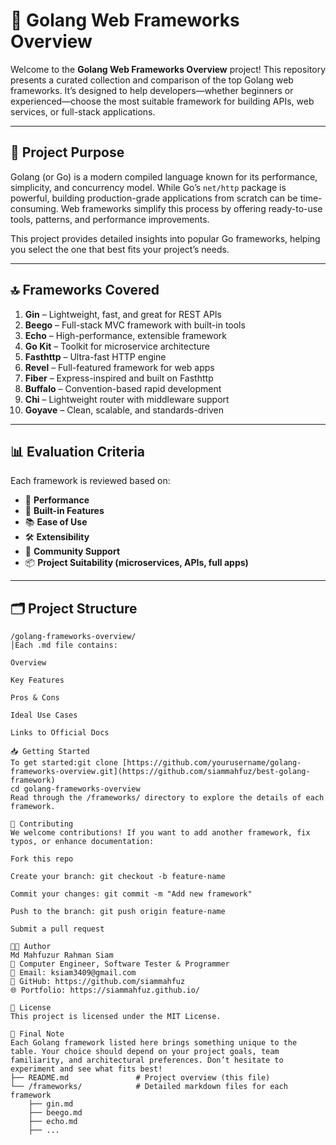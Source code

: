 # 🚀 Golang Web Frameworks Overview

Welcome to the **Golang Web Frameworks Overview** project! This repository presents a curated collection and comparison of the top Golang web frameworks. It’s designed to help developers—whether beginners or experienced—choose the most suitable framework for building APIs, web services, or full-stack applications.

---

## 📌 Project Purpose

Golang (or Go) is a modern compiled language known for its performance, simplicity, and concurrency model. While Go’s `net/http` package is powerful, building production-grade applications from scratch can be time-consuming. Web frameworks simplify this process by offering ready-to-use tools, patterns, and performance improvements.

This project provides detailed insights into popular Go frameworks, helping you select the one that best fits your project’s needs.

---

## 🔝 Frameworks Covered

1. **Gin** – Lightweight, fast, and great for REST APIs
2. **Beego** – Full-stack MVC framework with built-in tools
3. **Echo** – High-performance, extensible framework
4. **Go Kit** – Toolkit for microservice architecture
5. **Fasthttp** – Ultra-fast HTTP engine
6. **Revel** – Full-featured framework for web apps
7. **Fiber** – Express-inspired and built on Fasthttp
8. **Buffalo** – Convention-based rapid development
9. **Chi** – Lightweight router with middleware support
10. **Goyave** – Clean, scalable, and standards-driven

---

## 📊 Evaluation Criteria

Each framework is reviewed based on:

- 🚀 **Performance**
- 🧩 **Built-in Features**
- 📚 **Ease of Use**
- 🛠 **Extensibility**
- 👥 **Community Support**
- 📦 **Project Suitability (microservices, APIs, full apps)**

---

## 🗂 Project Structure

```plaintext
/golang-frameworks-overview/
│Each .md file contains:

Overview

Key Features

Pros & Cons

Ideal Use Cases

Links to Official Docs

📥 Getting Started
To get started:git clone [https://github.com/yourusername/golang-frameworks-overview.git](https://github.com/siammahfuz/best-golang-framework)
cd golang-frameworks-overview
Read through the /frameworks/ directory to explore the details of each framework.

🤝 Contributing
We welcome contributions! If you want to add another framework, fix typos, or enhance documentation:

Fork this repo

Create your branch: git checkout -b feature-name

Commit your changes: git commit -m "Add new framework"

Push to the branch: git push origin feature-name

Submit a pull request

👨‍💻 Author
Md Mahfuzur Rahman Siam
💼 Computer Engineer, Software Tester & Programmer
📧 Email: ksiam3409@gmail.com
🔗 GitHub: https://github.com/siammahfuz
🌐 Portfolio: https://siammahfuz.github.io/

📄 License
This project is licensed under the MIT License.

🧭 Final Note
Each Golang framework listed here brings something unique to the table. Your choice should depend on your project goals, team familiarity, and architectural preferences. Don’t hesitate to experiment and see what fits best!
├── README.md               # Project overview (this file)
└── /frameworks/            # Detailed markdown files for each framework
    ├── gin.md
    ├── beego.md
    ├── echo.md
    ├── ...
